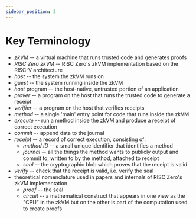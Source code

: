 ```yaml
---
sidebar_position: 2
---
```


# Key Terminology

- *zkVM* -- a virtual machine that runs trusted code and generates proofs
- *RISC Zero zkVM* -- RISC Zero's zkVM implementation based on the RISC-V architecture
- *host* -- the system the zkVM runs on
- *guest* -- the system running inside the zkVM
- *host* program -- the host-native, untrusted portion of an application
- *prover* -- a program on the host that runs the trusted code to generate a receipt
- *verifier* -- a program on the host that verifies receipts
- *method* -- a single 'main' entry point for code that runs inside the zkVM
- *execute* -- run a method inside the zkVM and produce a receipt of correct execution
- *commit* -- append data to the journal
- *receipt* -- a record of correct execution, consisting of:
  - *method ID* -- a small unique identifier that identifies a method
  - *journal* -- all the things the method wants to publicly output and commit to, written to by the method, attached to receipt
  - *seal* -- the cryptographic blob which proves that the receipt is valid
- *verify* -- check that the receipt is valid, i.e. verify the seal
- theoretical nomenclature used in papers and internals of RISC Zero's zkVM implementation
  - *proof* -- the seal
  - *circuit* -- a mathematical construct that appears in one view as the "CPU" in the zkVM but on the other is part of the computation used to create proofs